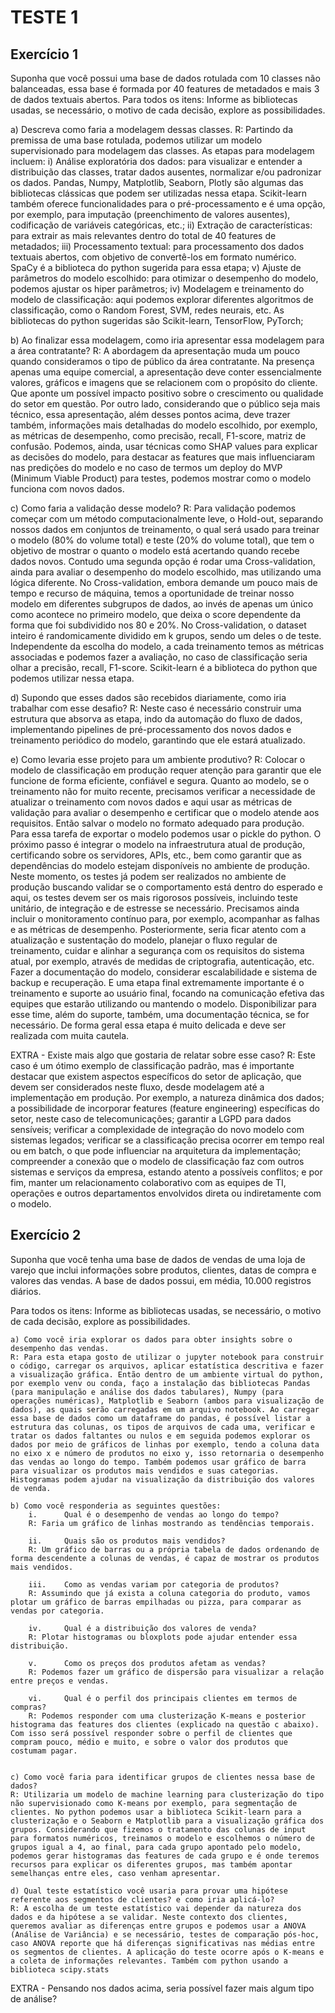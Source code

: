 # TESTE 1


## Exercício 1
Suponha que você possui uma base de dados rotulada com 10 classes não balanceadas, essa base é formada por 40 features de metadados e mais 3 de dados textuais abertos.
Para todos os itens: Informe as bibliotecas usadas, se necessário, o motivo de cada decisão, explore as possibilidades.


   a) Descreva como faria a modelagem dessas classes.
   R: Partindo da premissa de uma base rotulada, podemos utilizar um modelo supervisionado para modelagem das classes. As etapas para modelagem incluem:
       i) Análise exploratória dos dados: para visualizar e entender a distribuição das classes, tratar dados ausentes, normalizar e/ou padronizar os dados. Pandas, Numpy, Matplotlib, Seaborn, Plotly são algumas das bibliotecas clássicas que podem ser utilizadas nessa etapa. Scikit-learn também oferece funcionalidades para o pré-processamento e é uma opção, por exemplo, para imputação (preenchimento de valores ausentes), codificação de variáveis categóricas, etc.;
       ii) Extração de características: para extrair as mais relevantes dentro do total de 40 features de metadados;
       iii) Processamento textual: para processamento dos dados textuais abertos, com objetivo de convertê-los em formato numérico. SpaCy é a biblioteca do python sugerida para essa etapa;
       v) Ajuste de parâmetros do modelo escolhido: para otimizar o desempenho do modelo, podemos ajustar os hiper parâmetros;
       iv) Modelagem e treinamento do modelo de classificação: aqui podemos explorar diferentes algoritmos de classificação, como o Random Forest, SVM, redes neurais, etc. As bibliotecas do python sugeridas são Scikit-learn, TensorFlow, PyTorch;
      


   b) Ao finalizar essa modelagem, como iria apresentar essa modelagem para a área contratante?
   R: A abordagem da apresentação muda um pouco quando consideramos o tipo de público da área contratante. Na presença apenas uma equipe comercial, a apresentação deve conter essencialmente valores, gráficos e imagens que se relacionem com o propósito do cliente. Que aponte um possível impacto positivo sobre o crescimento ou qualidade do setor em questão.
   Por outro lado, considerando que o público seja mais técnico, essa apresentação, além desses pontos acima, deve trazer também, informações mais detalhadas do modelo escolhido, por exemplo, as métricas de desempenho, como precisão, recall, F1-score, matriz de confusão. Podemos, ainda, usar técnicas como SHAP values para explicar as decisões do modelo, para destacar as features que mais influenciaram nas predições do modelo e no caso de termos um deploy do MVP (Minimum Viable Product) para testes, podemos mostrar como o modelo funciona com novos dados.


   c) Como faria a validação desse modelo?
   R: Para validação podemos começar com um método computacionalmente leve, o Hold-out, separando nossos dados em conjuntos de treinamento, o qual será usado para treinar o modelo (80% do volume total) e teste (20% do volume total), que tem o objetivo de mostrar o quanto o modelo está acertando quando recebe dados novos. Contudo uma segunda opção é rodar uma Cross-validation, ainda para avaliar o desempenho do modelo escolhido, mas utilizando uma lógica diferente. No Cross-validation, embora demande um pouco mais de tempo e recurso de máquina, temos a oportunidade de treinar nosso modelo em diferentes subgrupos de dados, ao invés de apenas um único como acontece no primeiro modelo, que deixa o score dependente da forma que foi subdividido nos 80 e 20%. No Cross-validation, o dataset inteiro é randomicamente dividido em k grupos, sendo um deles o de teste. Independente da escolha do modelo, a cada treinamento temos as métricas associadas e podemos fazer a avaliação, no caso de classificação seria olhar a precisão, recall, F1-score. Scikit-learn é a biblioteca do python que podemos utilizar nessa etapa.


   d) Supondo que esses dados são recebidos diariamente, como iria trabalhar com esse desafio?
   R: Neste caso é necessário construir uma estrutura que absorva as etapa, indo da automação do fluxo de dados, implementando pipelines de pré-processamento dos novos dados e treinamento periódico do modelo, garantindo que ele estará atualizado.


   e) Como levaria esse projeto para um ambiente produtivo?
   R: Colocar o modelo de classificação em produção requer atenção para garantir que ele funcione de forma eficiente, confiável e segura.
   Quanto ao modelo, se o treinamento não for muito recente, precisamos verificar a necessidade de atualizar o treinamento com novos dados e aqui usar as métricas de validação para avaliar o desempenho e certificar que o modelo atende aos requisitos. Então salvar o modelo no formato adequado para produção. Para essa tarefa de exportar o modelo podemos usar o pickle do python. O próximo passo é integrar o modelo na infraestrutura atual de produção, certificando sobre os servidores, APIs, etc., bem como garantir que as dependências do modelo estejam disponíveis no ambiente de produção. Neste momento, os testes já podem ser realizados no ambiente de produção buscando validar se o comportamento está dentro do esperado e aqui, os testes devem ser os mais rigorosos possíveis, incluindo teste unitário, de integração e de estresse se necessário. Precisamos ainda incluir o monitoramento contínuo para, por exemplo, acompanhar as falhas e as métricas de desempenho. Posteriormente, seria ficar atento com a atualização e sustentação do modelo, planejar o fluxo regular de treinamento, cuidar e alinhar a segurança com os requisitos do sistema atual, por exemplo, através de medidas de criptografia, autenticação, etc. Fazer a documentação do modelo, considerar escalabilidade e sistema de backup e recuperação. E uma etapa final extremamente importante é o treinamento e suporte ao usuário final, focando na comunicação efetiva das equipes que estarão utilizando ou mantendo o modelo. Disponibilizar para esse time, além do suporte, também, uma documentação técnica, se for necessário. De forma geral essa etapa é muito delicada e deve ser realizada com muita cautela.


EXTRA - Existe mais algo que gostaria de relatar sobre esse caso?
R: Este caso é um ótimo exemplo de classificação padrão, mas é importante destacar que existem aspectos específicos do setor de aplicação, que devem ser considerados neste fluxo, desde modelagem até a implementação em produção. Por exemplo, a natureza dinâmica dos dados; a possibilidade de incorporar features (feature engineering) específicas do setor, neste caso de telecomunicações; garantir a LGPD para dados sensíveis; verificar a complexidade de integração do novo modelo com sistemas legados; verificar se a classificação precisa ocorrer em tempo real ou em batch, o que pode influenciar na arquitetura da implementação; compreender a conexão que o modelo de classificação faz com outros sistemas e serviços da empresa, estando atento a possíveis conflitos; e por fim, manter um relacionamento colaborativo com as equipes de TI, operações e outros departamentos envolvidos direta ou indiretamente com o modelo.


## Exercício 2

Suponha que você tenha uma base de dados de vendas de uma loja de varejo que inclui informações sobre produtos, clientes, datas de compra e valores das vendas. A base de dados possui, em média, 10.000 registros diários.

Para todos os itens: Informe as bibliotecas usadas, se necessário, o motivo de cada decisão, explore as possibilidades.

    a) Como você iria explorar os dados para obter insights sobre o desempenho das vendas.
    R: Para esta etapa gosto de utilizar o jupyter notebook para construir o código, carregar os arquivos, aplicar estatística descritiva e fazer a visualização gráfica. Então dentro de um ambiente virtual do python, por exemplo venv ou conda, faço a instalação das bibliotecas Pandas (para manipulação e análise dos dados tabulares), Numpy (para operações numéricas), Matplotlib e Seaborn (ambos para visualização de dados), as quais serão carregadas em um arquivo notebook. Ao carregar essa base de dados como um dataframe do pandas, é possível listar a estrutura das colunas, os tipos de arquivos de cada uma, verificar e tratar os dados faltantes ou nulos e em seguida podemos explorar os dados por meio de gráficos de linhas por exemplo, tendo a coluna data no eixo x e número de produtos no eixo y, isso retornaria o desempenho das vendas ao longo do tempo. Também podemos usar gráfico de barra para visualizar os produtos mais vendidos e suas categorias. Histogramas podem ajudar na visualização da distribuição dos valores de venda. 

    b) Como você responderia as seguintes questões:
        i.      Qual é o desempenho de vendas ao longo do tempo? 
        R: Faria um gráfico de linhas mostrando as tendências temporais.

        ii.     Quais são os produtos mais vendidos? 
        R: Um gráfico de barras ou a própria tabela de dados ordenando de forma descendente a colunas de vendas, é capaz de mostrar os produtos mais vendidos. 

        iii.    Como as vendas variam por categoria de produtos? 
        R: Assumindo que já exista a coluna categoria do produto, vamos plotar um gráfico de barras empilhadas ou pizza, para comparar as vendas por categoria. 

        iv.     Qual é a distribuição dos valores de venda? 
        R: Plotar histogramas ou bloxplots pode ajudar entender essa distribuição. 

        v.      Como os preços dos produtos afetam as vendas? 
        R: Podemos fazer um gráfico de dispersão para visualizar a relação entre preços e vendas. 

        vi.     Qual é o perfil dos principais clientes em termos de compras?
        R: Podemos responder com uma clusterização K-means e posterior histograma das features dos clientes (explicado na questão c abaixo). Com isso será possível responder sobre o perfil de clientes que compram pouco, médio e muito, e sobre o valor dos produtos que costumam pagar. 


    c) Como você faria para identificar grupos de clientes nessa base de dados?
    R: Utilizaria um modelo de machine learning para clusterização do tipo não supervisionado como K-means por exemplo, para segmentação de clientes. No python podemos usar a biblioteca Scikit-learn para a clusterização e o Seaborn e Matplotlib para a visualização gráfica dos grupos. Considerando que fizemos o tratamento das colunas de input para formatos numéricos, treinamos o modelo e escolhemos o número de grupos igual a 4, ao final, para cada grupo apontado pelo modelo, podemos gerar histogramas das features de cada grupo e é onde teremos recursos para explicar os diferentes grupos, mas também apontar semelhanças entre eles, caso venham apresentar.   

    d) Qual teste estatístico você usaria para provar uma hipótese referente aos segmentos de clientes? e como iria aplicá-lo?
    R: A escolha de um teste estatístico vai depender da natureza dos dados e da hipótese a se validar. Neste contexto dos clientes, queremos avaliar as diferenças entre grupos e podemos usar a ANOVA (Análise de Variância) e se necessário, testes de comparação pós-hoc, caso ANOVA reporte que há diferenças significativas nas médias entre os segmentos de clientes. A aplicação do teste ocorre após o K-means e a coleta de informações relevantes. Também com python usando a biblioteca scipy.stats


EXTRA - Pensando nos dados acima, seria possível fazer mais algum tipo de análise?

